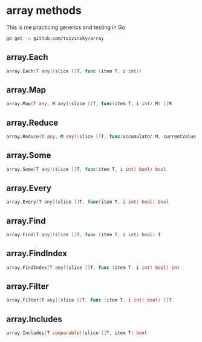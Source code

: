# array methods

This is me practicing generics and testing in Go

```bash
go get -u github.com/tsivinsky/array
```

## array.Each

```go
array.Each[T any](slice []T, func (item T, i int))
```

## array.Map

```go
array.Map[T any, M any](slice []T, func(item T, i int) M) []M
```

## array.Reduce

```go
array.Reduce[T any, M any](slice []T, func(accumulator M, currentValue T) M, initialValue M) M
```

## array.Some

```go
array.Some[T any](slice []T, func(item T, i int) bool) bool
```

## array.Every

```go
array.Every[T any](slice []T, func(item T, i int) bool) bool
```

## array.Find

```go
array.Find[T any](slice []T, func (item T, i int) bool) T
```

## array.FindIndex

```go
array.FindIndex[T any](slice []T, func (item T, i int) bool) int
```

## array.Filter

```go
array.Filter[T any](slice []T, func (item T, i int) bool) []T
```

## array.Includes

```go
array.Includes[T comparable](slice []T, item T) bool
```
